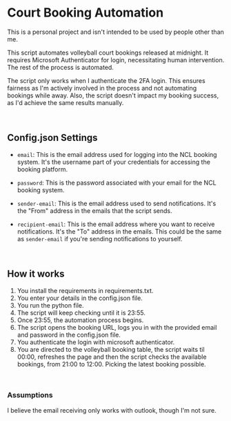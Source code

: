 # Court Booking Automation
This is a personal project and isn't intended to be used by people other than me. 

This script automates volleyball court bookings released at midnight. 
It requires Microsoft Authenticator for login, necessitating human intervention. 
The rest of the process is automated.

The script only works when I authenticate the 2FA login. This ensures fairness as I'm actively involved in the process and not automating bookings while away. 
Also, the script doesn't impact my booking success, as I'd achieve the same results manually.

<br>

## Config.json Settings 

- `email`: This is the email address used for logging into the NCL booking system. It's the username part of your credentials for accessing the booking platform.

- `password`: This is the password associated with your email for the NCL booking system.

- `sender-email`: This is the email address used to send notifications. It's the "From" address in the emails that the script sends. 

- `recipient-email`: This is the email address where you want to receive notifications. It's the "To" address in the emails. This could be the same as `sender-email` if you're sending notifications to yourself.

<br>


## How it works

1. You install the requirements in requirements.txt.
2. You enter your details in the config.json file.
3. You run the python file. 
4. The script will keep checking until it is 23:55. 
5. Once 23:55, the automation process begins. 
6. The script opens the booking URL, logs you in with the provided email and password in the config.json file. 
7. You authenticate the login with microsoft authenticator. 
8. You are directed to the volleyball booking table, the script waits til 00:00, refreshes the page and then the script checks the available bookings, from 21:00 to 12:00. Picking the latest booking possible.

<br>

### Assumptions

I believe the email receiving only works with outlook, though I'm not sure.
